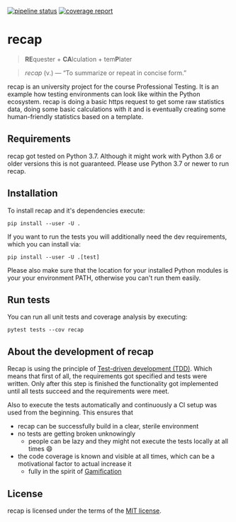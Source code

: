 [![pipeline status](https://code.fbi.h-da.de/istmikeck/pt-recap/badges/master/pipeline.svg)](https://code.fbi.h-da.de/istmikeck/pt-recap/commits/master) [![coverage report](https://code.fbi.h-da.de/istmikeck/pt-recap/badges/master/coverage.svg)](https://code.fbi.h-da.de/istmikeck/pt-recap/commits/master)

# recap 

> **RE**quester + **CA**lculation + tem**P**later

> *recap* (v.) — “To summarize or repeat in concise form.”

recap is an university project for the course Professional Testing. 
It is an example how testing environments can look like within the Python ecosystem. 
recap is doing a basic https request to get some raw statistics data, doing some basic calculations with it
and is eventually creating some human-friendly statistics based on a template.


## Requirements 
recap got tested on Python 3.7. Although it might work with Python 3.6 or older versions this is not guaranteed.
Please use Python 3.7 or newer to run recap.


## Installation
To install recap and it's dependencies execute:

`pip install --user -U .`

If you want to run the tests you will additionally need the dev requirements, which you can install via:

`pip install --user -U .[test]`

Please also make sure that the location for your installed Python modules is your your environment PATH,
otherwise you can't run them easily.


## Run tests
You can run all unit tests and coverage analysis by executing:

`pytest tests --cov recap`


## About the development of recap
Recap is using the principle of [Test-driven development (TDD)](https://en.wikipedia.org/wiki/Test-driven_development).
Which means that first of all, the requirements got specified and tests were written. 
Only after this step is finished the functionality got implemented until all tests succeed
and the requirements were meet. 

Also to execute the tests automatically and continuously a CI setup was used from the beginning.
This ensures that
  * recap can be successfully build in a clear, sterile environment
  * no tests are getting broken unknowingly
    * people can be lazy and they might not execute the tests locally at all times 😄
  * the code coverage is known and visible at all times, which can be a motivational factor to actual increase it
    * fully in the spirit of [Gamification](https://en.wikipedia.org/wiki/Gamification)


## License 
recap is licensed under the terms of the [MIT license](License.md).
